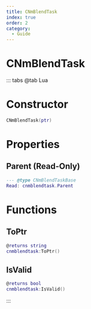 ```yaml
---
title: CNmBlendTask
index: true
order: 2
category:
  - Guide
---
```


# CNmBlendTask

::: tabs
@tab Lua
# Constructor
```lua
CNmBlendTask(ptr)
```
# Properties
## Parent (Read-Only)
```lua
--- @type CNmBlendTaskBase
Read: cnmblendtask.Parent
```
# Functions
## ToPtr
```lua
@returns string
cnmblendtask:ToPtr()
```
## IsValid
```lua
@returns bool
cnmblendtask:IsValid()
```

:::